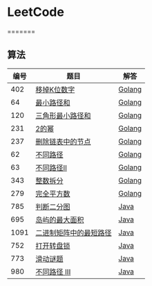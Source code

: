 # LeetCode
=======


## 算法

| 编号 | 题目 | 解答 | 
| --- | --- | --- |
| 402 | [移掉K位数字](https://leetcode-cn.com/problems/remove-k-digits/) | [Golang](./algorithms/golang/402/removeKdigits.go) |
| 64 | [最小路径和](https://leetcode-cn.com/problems/minimum-path-sum/) | [Golang](./algorithms/golang/64/minPathSum.go) |
| 120 | [三角形最小路径和](https://leetcode-cn.com/problems/triangle/) | [Golang](./algorithms/golang/120/minimumTotal.go) |
| 231 | [2的幂](https://leetcode-cn.com/problems/power-of-two/) | [Golang](./algorithms/golang/231/isPowerOfTwo.go) |
| 237 | [删除链表中的节点](https://leetcode-cn.com/problems/delete-node-in-a-linked-list/) | [Golang](./algorithms/golang/237/deleteNode.go) |
| 62 | [不同路径](https://leetcode-cn.com/problems/unique-paths/) | [Golang](./algorithms/golang/62/uniquePaths.go) |
| 63 | [不同路径II](https://leetcode-cn.com/problems/unique-paths-ii/) | [Golang](./algorithms/golang/63/uniquePathsWithObstacles.go) |
| 343 | [整数拆分](https://leetcode-cn.com/problems/integer-break/) | [Golang](./algorithms/golang/343/integerBreak.go) |
| 279 | [完全平方数](https://leetcode-cn.com/problems/perfect-squares/) | [Golang](./algorithms/golang/279/numSquares.go) |
| 785 | [判断二分图](https://leetcode-cn.com/problems/is-graph-bipartite/) | [Java](./algorithms/java/785/Solution.java) |
| 695 | [岛屿的最大面积](https://leetcode-cn.com/problems/max-area-of-island/) | [Java](./algorithms/java/695/Solution.java) |
| 1091 | [二进制矩阵中的最短路径](https://leetcode-cn.com/problems/shortest-path-in-binary-matrix/) | [Java](./algorithms/java/1091/Solution.java) |
| 752 | [打开转盘锁](https://leetcode-cn.com/problems/open-the-lock/) | [Java](./algorithms/java/752/Solution.java) |
| 773 | [滑动谜题](https://leetcode-cn.com/problems/sliding-puzzle/) | [Java](./algorithms/java/773/Solution.java) |
| 980 | [不同路径 III](https://leetcode-cn.com/problems/unique-paths-iii/) | [Java](./algorithms/java/980/Solution.java) |
